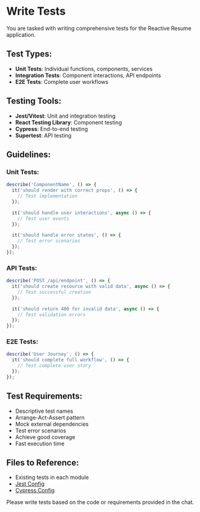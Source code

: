 # Write Tests

You are tasked with writing comprehensive tests for the Reactive Resume application.

## Test Types:
- **Unit Tests**: Individual functions, components, services
- **Integration Tests**: Component interactions, API endpoints
- **E2E Tests**: Complete user workflows

## Testing Tools:
- **Jest/Vitest**: Unit and integration testing
- **React Testing Library**: Component testing
- **Cypress**: End-to-end testing
- **Supertest**: API testing

## Guidelines:

### Unit Tests:
```typescript
describe('ComponentName', () => {
  it('should render with correct props', () => {
    // Test implementation
  });

  it('should handle user interactions', async () => {
    // Test user events
  });

  it('should handle error states', () => {
    // Test error scenarios
  });
});
```

### API Tests:
```typescript
describe('POST /api/endpoint', () => {
  it('should create resource with valid data', async () => {
    // Test successful creation
  });

  it('should return 400 for invalid data', async () => {
    // Test validation errors
  });
});
```

### E2E Tests:
```typescript
describe('User Journey', () => {
  it('should complete full workflow', () => {
    // Test complete user story
  });
});
```

## Test Requirements:
- Descriptive test names
- Arrange-Act-Assert pattern
- Mock external dependencies
- Test error scenarios
- Achieve good coverage
- Fast execution time

## Files to Reference:
- Existing tests in each module
- [Jest Config](jest.config.ts)
- [Cypress Config](cypress.config.ts)

Please write tests based on the code or requirements provided in the chat.
